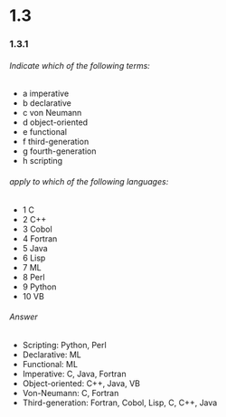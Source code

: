 # 1.3

### 1.3.1

###### Indicate which of the following terms:

- a imperative
- b declarative
- c von Neumann
- d object-oriented
- e functional
- f third-generation
- g fourth-generation
- h scripting

###### apply to which of the following languages:

- 1 C
- 2 C++
- 3 Cobol
- 4 Fortran
- 5 Java
- 6 Lisp
- 7 ML
- 8 Perl
- 9 Python
- 10 VB

###### Answer
- Scripting: Python, Perl
- Declarative: ML
- Functional: ML
- Imperative: C, Java, Fortran
- Object-oriented: C++, Java, VB
- Von-Neumann: C, Fortran
- Third-generation: Fortran, Cobol, Lisp, C, C++, Java






